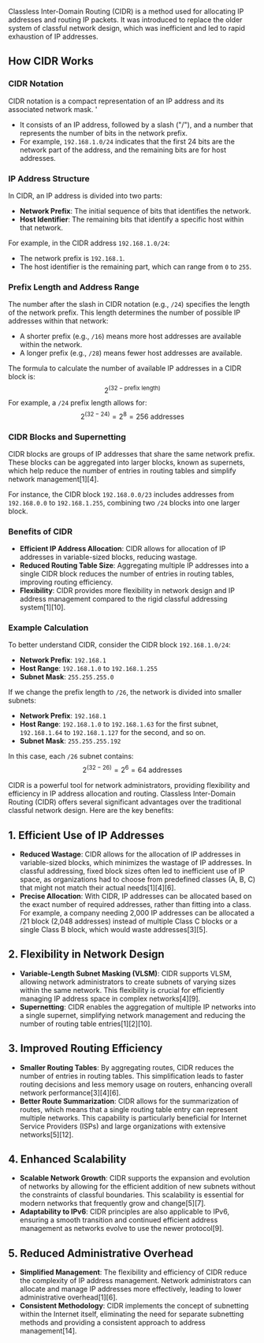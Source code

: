 Classless Inter-Domain Routing (CIDR) is a method used for allocating IP addresses and routing IP packets. It was introduced to replace the older system of classful network design, which was inefficient and led to rapid exhaustion of IP addresses. 

## **How CIDR Works**

### **CIDR Notation**

CIDR notation is a compact representation of an IP address and its associated network mask. '
- It consists of an IP address, followed by a slash ("/"), and a number that represents the number of bits in the network prefix. 
- For example, `192.168.1.0/24` indicates that the first 24 bits are the network part of the address, and the remaining bits are for host addresses.

### **IP Address Structure**

In CIDR, an IP address is divided into two parts:
- **Network Prefix**: The initial sequence of bits that identifies the network.
- **Host Identifier**: The remaining bits that identify a specific host within that network.

For example, in the CIDR address `192.168.1.0/24`:
- The network prefix is `192.168.1`.
- The host identifier is the remaining part, which can range from `0` to `255`.

### **Prefix Length and Address Range**

The number after the slash in CIDR notation (e.g., `/24`) specifies the length of the network prefix. This length determines the number of possible IP addresses within that network:
- A shorter prefix (e.g., `/16`) means more host addresses are available within the network.
- A longer prefix (e.g., `/28`) means fewer host addresses are available.

The formula to calculate the number of available IP addresses in a CIDR block is:
$$
2^{(32 - \text{prefix length})}
$$
For example, a `/24` prefix length allows for:
$$
2^{(32 - 24)} = 2^8 = 256 \text{ addresses}
$$

### **CIDR Blocks and Supernetting**

CIDR blocks are groups of IP addresses that share the same network prefix. These blocks can be aggregated into larger blocks, known as supernets, which help reduce the number of entries in routing tables and simplify network management[1][4].

For instance, the CIDR block `192.168.0.0/23` includes addresses from `192.168.0.0` to `192.168.1.255`, combining two `/24` blocks into one larger block.

### **Benefits of CIDR**

- **Efficient IP Address Allocation**: CIDR allows for allocation of IP addresses in variable-sized blocks, reducing wastage.
- **Reduced Routing Table Size**: Aggregating multiple IP addresses into a single CIDR block reduces the number of entries in routing tables, improving routing efficiency.
- **Flexibility**: CIDR provides more flexibility in network design and IP address management compared to the rigid classful addressing system[1][10].

### **Example Calculation**

To better understand CIDR, consider the CIDR block `192.168.1.0/24`:
- **Network Prefix**: `192.168.1`
- **Host Range**: `192.168.1.0` to `192.168.1.255`
- **Subnet Mask**: `255.255.255.0`

If we change the prefix length to `/26`, the network is divided into smaller subnets:
- **Network Prefix**: `192.168.1`
- **Host Range**: `192.168.1.0` to `192.168.1.63` for the first subnet, `192.168.1.64` to `192.168.1.127` for the second, and so on.
- **Subnet Mask**: `255.255.255.192`

In this case, each `/26` subnet contains:
$$
2^{(32 - 26)} = 2^6 = 64 \text{ addresses}
$$

CIDR is a powerful tool for network administrators, providing flexibility and efficiency in IP address allocation and routing.
Classless Inter-Domain Routing (CIDR) offers several significant advantages over the traditional classful network design. Here are the key benefits:

## **1. Efficient Use of IP Addresses**

- **Reduced Wastage**: CIDR allows for the allocation of IP addresses in variable-sized blocks, which minimizes the wastage of IP addresses. In classful addressing, fixed block sizes often led to inefficient use of IP space, as organizations had to choose from predefined classes (A, B, C) that might not match their actual needs[1][4][6].
- **Precise Allocation**: With CIDR, IP addresses can be allocated based on the exact number of required addresses, rather than fitting into a class. For example, a company needing 2,000 IP addresses can be allocated a /21 block (2,048 addresses) instead of multiple Class C blocks or a single Class B block, which would waste addresses[3][5].

## **2. Flexibility in Network Design**

- **Variable-Length Subnet Masking (VLSM)**: CIDR supports VLSM, allowing network administrators to create subnets of varying sizes within the same network. This flexibility is crucial for efficiently managing IP address space in complex networks[4][9].
- **Supernetting**: CIDR enables the aggregation of multiple IP networks into a single supernet, simplifying network management and reducing the number of routing table entries[1][2][10].

## **3. Improved Routing Efficiency**

- **Smaller Routing Tables**: By aggregating routes, CIDR reduces the number of entries in routing tables. This simplification leads to faster routing decisions and less memory usage on routers, enhancing overall network performance[3][4][6].
- **Better Route Summarization**: CIDR allows for the summarization of routes, which means that a single routing table entry can represent multiple networks. This capability is particularly beneficial for Internet Service Providers (ISPs) and large organizations with extensive networks[5][12].

## **4. Enhanced Scalability**

- **Scalable Network Growth**: CIDR supports the expansion and evolution of networks by allowing for the efficient addition of new subnets without the constraints of classful boundaries. This scalability is essential for modern networks that frequently grow and change[5][7].
- **Adaptability to IPv6**: CIDR principles are also applicable to IPv6, ensuring a smooth transition and continued efficient address management as networks evolve to use the newer protocol[9].

## **5. Reduced Administrative Overhead**

- **Simplified Management**: The flexibility and efficiency of CIDR reduce the complexity of IP address management. Network administrators can allocate and manage IP addresses more effectively, leading to lower administrative overhead[1][6].
- **Consistent Methodology**: CIDR implements the concept of subnetting within the Internet itself, eliminating the need for separate subnetting methods and providing a consistent approach to address management[14].


